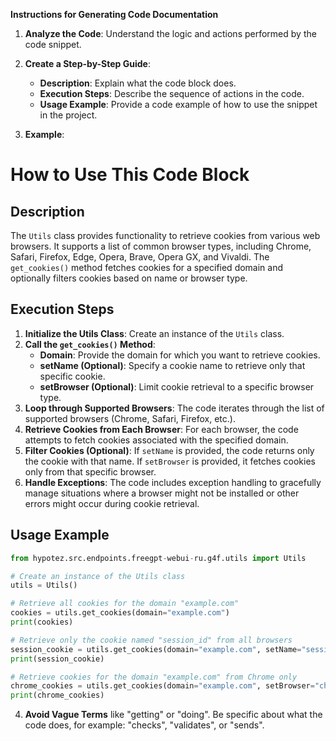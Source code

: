 **Instructions for Generating Code Documentation**

1. **Analyze the Code**: Understand the logic and actions performed by the code snippet.

2. **Create a Step-by-Step Guide**:
    - **Description**: Explain what the code block does.
    - **Execution Steps**: Describe the sequence of actions in the code.
    - **Usage Example**: Provide a code example of how to use the snippet in the project.

3. **Example**:

How to Use This Code Block
=========================================================================================

Description
-------------------------
The `Utils` class provides functionality to retrieve cookies from various web browsers. It supports a list of common browser types, including Chrome, Safari, Firefox, Edge, Opera, Brave, Opera GX, and Vivaldi. The `get_cookies()` method fetches cookies for a specified domain and optionally filters cookies based on name or browser type.

Execution Steps
-------------------------
1. **Initialize the Utils Class**: Create an instance of the `Utils` class.
2. **Call the `get_cookies()` Method**:
    - **Domain**: Provide the domain for which you want to retrieve cookies.
    - **setName (Optional)**: Specify a cookie name to retrieve only that specific cookie.
    - **setBrowser (Optional)**: Limit cookie retrieval to a specific browser type. 
3. **Loop through Supported Browsers**: The code iterates through the list of supported browsers (Chrome, Safari, Firefox, etc.).
4. **Retrieve Cookies from Each Browser**: For each browser, the code attempts to fetch cookies associated with the specified domain.
5. **Filter Cookies (Optional)**: If `setName` is provided, the code returns only the cookie with that name. If `setBrowser` is provided, it fetches cookies only from that specific browser.
6. **Handle Exceptions**: The code includes exception handling to gracefully manage situations where a browser might not be installed or other errors might occur during cookie retrieval.

Usage Example
-------------------------

```python
from hypotez.src.endpoints.freegpt-webui-ru.g4f.utils import Utils

# Create an instance of the Utils class
utils = Utils()

# Retrieve all cookies for the domain "example.com"
cookies = utils.get_cookies(domain="example.com")
print(cookies)

# Retrieve only the cookie named "session_id" from all browsers
session_cookie = utils.get_cookies(domain="example.com", setName="session_id")
print(session_cookie)

# Retrieve cookies for the domain "example.com" from Chrome only
chrome_cookies = utils.get_cookies(domain="example.com", setBrowser="chrome")
print(chrome_cookies)
```

4. **Avoid Vague Terms** like "getting" or "doing". Be specific about what the code does, for example: "checks", "validates", or "sends".